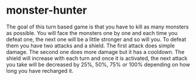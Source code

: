 # monster-hunter

The goal of this turn based game is that you have to kill as many monsters as possible. You will face the monsters one by one and each time you defeat one, the next one will be a little stronger and so will you.
To defeat them you have two attacks and a shield.
The first attack does simple damage.
The second one does more damage but it has a cooldown.
The shield will increase with each turn and once it is activated, the next attack you take will be decreased by 25%, 50%, 75% or 100% depending on how long you have recharged it.
